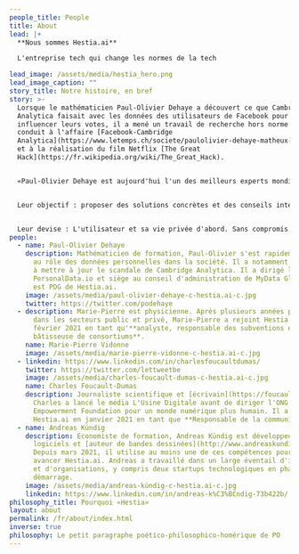 ```yaml
---
people_title: People
title: About
lead: |+
  **Nous sommes Hestia.ai**

  L'entreprise tech qui change les normes de la tech

lead_image: /assets/media/hestia_hero.png
lead_image_caption: ""
story_title: Notre histoire, en bref
story: >-
  Lorsque le mathématicien Paul-Olivier Dehaye a découvert ce que Cambridge
  Analytica faisait avec les données des utilisateurs de Facebook pour
  influencer leurs votes, il a mené un travail de recherche hors norme qui a
  conduit à l'affaire [Facebook-Cambridge
  Analytica](https://www.letemps.ch/societe/paulolivier-dehaye-matheux-ennemi-facebook)
  et à la réalisation du film Netflix [The Great
  Hack](https://fr.wikipedia.org/wiki/The_Great_Hack).


  «Paul-Olivier Dehaye est aujourd'hui l'un des meilleurs experts mondiaux sur cette question», [écrit Paris-Match](https://paris-match.ch/labecedaire-de-paul-olivier-dehaye/). Plutôt que de vendre ses compétences au plus offrant, il a convaincu toute une équipe de talents de le rejoindre dans l'aventure Hestia.ai.


  Leur objectif : proposer des solutions concrètes et des conseils intelligents aux entreprises qui comprennent que la confiance est le nouvel eldorado numérique.


  Leur devise : L'utilisateur et sa vie privée d'abord. Sans compromis.
people:
  - name: Paul-Olivier Dehaye
    description: Mathématicien de formation, Paul-Olivier s'est rapidement intéressé
      au rôle des données personnelles dans la société. Il a notamment contribué
      à mettre à jour le scandale de Cambridge Analytica. Il a dirigé l'ONG
      PersonalData.io et siège au conseil d'administration de MyData Global. Il
      est PDG de Hestia.ai.
    image: /assets/media/paul-olivier-dehaye-c-hestia.ai-c.jpg
    twitter: https://twitter.com/podehaye
  - description: Marie-Pierre est physicienne. Après plusieurs années passées en R&D
      dans les secteurs public et privé, Marie-Pierre a rejoint Hestia.ai en
      février 2021 en tant qu'**analyste, responsable des subventions et
      bâtisseuse de consortiums**.
    name: Marie-Pierre Vidonne
    image: /assets/media/marie-pierre-vidonne-c-hestia.ai-c.jpg
  - linkedin: https://www.linkedin.com/in/charlesfoucaultdumas/
    twitter: https://twitter.com/lettweetbe
    image: /assets/media/charles-foucault-dumas-c-hestia.ai-c.jpg
    name: Charles Foucault-Dumas
    description: Journaliste scientifique et [écrivain](https://foucault-dumas.ch/),
      Charles a lancé le média L'Usine Digitale avant de diriger l'ONG
      Empowerment Foundation pour un monde numérique plus humain. Il a rejoint
      Hestia.ai en janvier 2021 en tant que **Responsable de la communication**.
  - name: Andreas Kündig
    description: Economiste de formation, Andreas Kündig est développeur de
      logiciels et [auteur de bandes dessinées](http://www.andreaskundig.ch/).
      Depuis mars 2021, il utilise au moins une de ces compétences pour faire
      avancer Hestia.ai. Andreas a travaillé dans un large éventail d'industries
      et d'organisations, y compris deux startups technologiques en phase de
      démarrage.
    image: /assets/media/andreas-kündig-c-hestia.ai-c.jpg
    linkedin: https://www.linkedin.com/in/andreas-k%C3%BCndig-73b422b/
philosophy_title: Pourquoi «Hestia»
layout: about
permalink: /fr/about/index.html
inverse: true
philosophy: Le petit paragraphe poético-philosophico-homérique de PO
---
```

